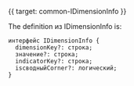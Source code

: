 {{ target: common-IDimensionInfo }}

The definition из IDimensionInfo is:
```
интерфейс IDimensionInfo {
  dimensionKey?: строка;
  значение?: строка;
  indicatorKey?: строка;
  isсводныйCorner?: логический;
}
```